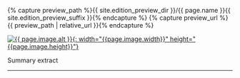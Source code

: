 {% capture preview_path %}{{ site.edition_preview_dir }}/{{ page.name }}{{ site.edition_preview_suffix }}{% endcapture %}
{% capture preview_url %}{{ preview_path | relative_url }}{% endcapture %}


[![{{ page.image.alt }}]({{preview_url}}){: width="{{page.image.width}}" height="{{page.image.height}}"}]({{preview_url}})

<div class="summary-caption"><span data-nosnippet>Summary extract</span></div>

---